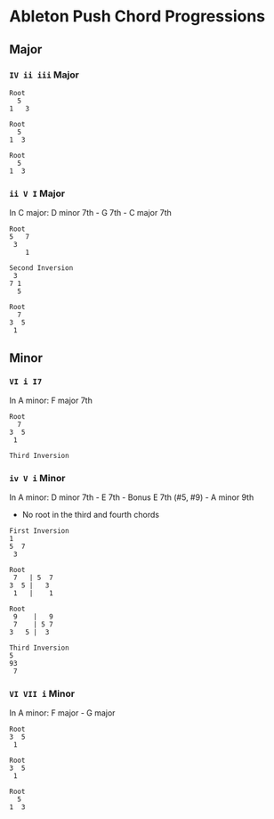 # Ableton Push Chord Progressions

## Major

### `IV ii iii` Major

```
Root
  5
1   3

Root
  5
1  3

Root
  5
1  3
```

### `ii V I` Major

In C major: D minor 7th - G 7th - C major 7th

```
Root
5   7
 3
    1

Second Inversion
 3
7 1
  5

Root
  7
3  5
 1
```

## Minor

### `VI i I7`

In A minor: F major 7th

```
Root
  7
3  5
 1

Third Inversion

```

### `iv V i` Minor

In A minor: D minor 7th - E 7th - Bonus E 7th (#5, #9) - A minor 9th

- No root in the third and fourth chords

```
First Inversion
1
5  7
 3

Root
 7   | 5  7
3  5 |   3
 1   |    1

Root
 9    |   9
 7    | 5 7
3   5 |  3

Third Inversion
5
93
 7
```

### `VI VII i` Minor

In A minor: F major - G major

```
Root
3  5
 1

Root
3  5
 1

Root
  5
1  3
```
